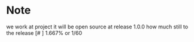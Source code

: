 # Note
we work at project it will be open source at release 1.0.0 
how much still to the release [#                                                           ] 1.667% or 1/60
